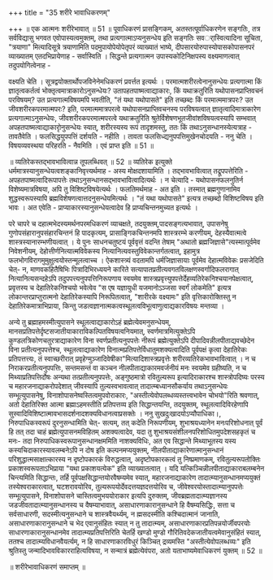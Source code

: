 +++
title = "35 शरीरे भावाधिकरणम्"

+++
॥ एक आत्मनः शरीरेभावात् ॥ 51 ॥ पूवाधिकरणं प्रासङ्गिकम्, अतस्तत्पूर्वाधिकरणेन सङ्गतिः, तत्र सर्वविद्यासु भगवत एवोपास्यत्वमुक्तम्, तथा प्रत्यगात्माऽप्यनुसन्धेय इति सङ्गतिः सवर्ास्वित्यादिना सूचिता, "त्रयाणा" मित्यादिसूत्रे त्रयाणामिति पदमुपायोपेयोपेतृपरं व्याख्यातं भाष्ये, दीपसारयोरुपास्योपासकोपासनपरं व्याख्यातम् एतदभिप्रायेणाह - सर्वास्विति । सिद्धन्ते प्रत्यगात्मन उपास्यकोटिनिक्षपस्य वक्ष्यमाणत्वात् तदुपयोगित्वेनाह -

वक्ष्यति चेति । सूत्रद्वयोक्तार्थोपजविनेनेमधिकरणं प्रवर्त्तत इत्यर्थः । परमात्मशरीरत्वेनानुसन्धेयः प्रत्यगात्मा किं ज्ञातृत्वकर्तत्वं भोक्तृत्वमात्राकारोऽनुसन्धेयः? उतापहतपाष्मत्वाद्याकारः, किं यथाक्रतुरिति यथोपासनप्राप्तिवचनं परविषयम्? उत प्रत्यगात्मविषयमपि भवतीति, "तं यथा यथोपासते" इति तच्छब्दः किं परमात्ममात्रपरः? उत जीवशरीरकपरमात्मपरः? इति, परमात्ममात्रपरत्वे यथोपासनप्राप्तिवचनस्य परविषयत्वात् ज्ञातृत्वादिमात्राकारेण प्रत्यगात्माऽनुसन्धेयः, जीवशरीरकपरमात्मपरत्वे यथाक्रतुरिति श्रुतेर्विशेषणभूतजीवांशविषयत्वस्यापि सम्भवात् अपहतपाष्मत्वाद्याकारृोनुसन्धेयः स्यात्, शरीरस्यस्य रूपं तादृशमस्तु, ततः किं तथाऽनुसन्धानस्येत्यत्राह - तावतैवेति । फलसिद्धयुपपत्तिं दर्शयति - नहीति । तावता फलसिध्द्यनुपपत्तिमुखेनचोदयति - ननु चेति । विषयव्यवस्थया परिहरति - नैवमिति । एवं प्राप्त इति ॥ 51 ॥

॥ व्यतिरेकस्तद्भावभावित्वान्न तूपलब्धिवत् ॥ 52 ॥ व्यतिरेक इत्युक्ते धर्ममात्रस्यानुसन्धेयत्वशङ्कानिवृत्त्यर्थमाह - अस्य मोक्षदशायामिति । तद्भावभावित्वात् तद्रूपपत्तेरिति - अपहतपाष्मत्वादिरूपापत्तेः तथाऽनुसन्धानसद्भावभावित्वादित्यर्थः । न चेत्यादि - यथोपासनफलनुतिर्न विशेष्यमात्रविषया, अपि तु विशिष्टविषयेत्यर्थः । फलतिमर्थमाह - अत इति । तस्मात् ब्रह्मगुणानामिव शुद्धस्वरूपस्यापि ब्रह्मविशेषणत्वात्तदनुसन्धेयमित्यर्थः । "तं यथा यथोपासते" इत्यत्र तच्छब्दो विशिष्टविषय इति भावः । अत एवेति - प्राप्याकारस्यानुसन्धेयत्वादेव हि प्राप्यचिन्तनमुच्यत इत्यर्थः ।

परे चापरे च दहात्मभेदस्यमर्थनपरमधिकरणं व्याचक्षते, तदयुक्तम्,पादसङ्गत्यभावात्, उपासनेषु गुणोपसंहारानुपसंहारचिन्तनं हि पादकृत्यम्, प्रासाङ्गिकचिन्तनमपि शास्त्ररम्भे करणीयम्, देहस्यैवात्मत्वे शास्त्रस्यानारम्भणीयत्वात् । ये पुनः साधनचतुष्टयं पूर्ववृत्तं वदन्ति तेषाम् "अथातो ब्रह्मजिज्ञासे"त्यस्मात्पूर्वमेव निवेशनीयम्, देहोत्तीर्णनित्यात्मविवेकस्य नित्यानित्यवस्तुविवेकान्तर्गतत्वात्, इहामुत्र फलभोगविरागमुमुक्षुत्वयोस्तन्मूलत्वाच्च । ऐकशास्त्र्यं वदतामपि धर्मजिज्ञासायाः पूर्वमेव देहात्मविवेकः प्रसजेदिति चेत्- न, माणवकहितैषिभिः पित्रादिभिरध्ययने कारिते सत्यापातप्रतीत्यवगतविलक्षणस्वर्गादिफलरागात् नित्यानित्यसन्दहेऽपि तदुपपत्त्यनुपपत्तिनिरूपणाय स्वयमेव शास्त्रप्रवृत्त्युपपत्तेर्देहव्यतिरेकनिश्चयानपेक्षत्वात्, प्रवृत्तस्य च देहातिरेकनिश्चयो भवेत्वेव "स एष यज्ञायुधी यजमानोऽञ्जसा स्वर्गं लोकमेति" इत्यत्र लोकान्तरप्राप्तुरात्मनो देहातिरेकस्यापि निरूपितत्वात्, "शारीरके वक्ष्यामः" इति वृत्तिकारोक्तिस्तु न देहातिरेकमात्राभिप्राया, किन्तु जडत्वज्ञानात्मकत्वस्थूलत्वविभूत्वाणुत्वाद्यकारविषयः मन्तव्या ।

अन्ये तु ब्रह्माहमस्मीत्युपासने स्थूलत्वाद्याकारोऽहं ब्रह्मेत्येवमनुसन्धेयम्, मानसप्रतिपत्तेर्दृष्टसजातीयाकाराविकल्पितविषयत्वनियमात्, स्वर्णमात्रमित्युक्तेऽपि कुण्डलत्रिकोणचतुरत्राद्याकारेण विना स्वर्णप्रतीत्यनुपपत्तेः नीरूपं ब्रह्मेत्युक्तेऽपि दीपादिवन्नीलपीताद्यवच्छेदेन विना प्रतीत्यनुपपत्तेश्च, स्थूलत्वाद्याकारेण विनात्मप्रतिपत्तेर्विधातुमशक्यत्वादिति पूर्वपक्षं कृत्वा देहातिरेकः प्रतिपत्तत्त्यः, तं स्वाच्छरीरात् प्रवृहेग्मुञ्जादिवेषीका"मित्यादिशास्त्रप्रवृत्तेः शरीरव्यतिरेकभावभावित्वात् । न च निराकरप्रतीत्यनुपपत्तिः, सन्तमसन्तं वा कञ्चन नीलपीताद्याकारमवर्जनीयं मनः स्वयमेव ग्रहीष्यति, न च मिथ्याप्रतिपत्तिर्दोषः अन्यथा तत्प्रतीत्यनुपपत्तेः, अङ्गुष्ठमात्रो रवितुल्यरूप इत्यादिराकारश्च शास्त्रोपदिष्यः परस्य च महारजनाद्याकरोपदेशात् जीवस्यापि तुल्यस्वभावत्वात् तादात्म्बध्यानसौकर्याय तथाऽनुसन्धेयः सम्भूत्युपासनेषु, विनाशोपासनेष्वस्तित्वमुपवोराकारः, "अस्तीत्येवोपलब्धव्यस्तत्त्वभावेन चोभयो"रिति श्रवणात्, अतो देहातिरिक्त आत्मा ब्रह्माऽहमस्तीति प्रतिपत्तव्य इति सिद्धान्तयन्ति, तदयुक्तम्, स्थूलत्वादिविरहेणापि सुस्वादिविशिष्टात्मावभासदर्शनादशक्यविधानत्वाप्रसक्तेः । ननु सुखदुःखादयोऽप्यौपाधिका।, निरुपाधिकस्वरूपं दुरनुसन्धामिति चेत्- सत्यम्, तत् कदेति निरूपणीयम्, शुभाश्रयध्यानेन मनःपरिशोधनात् पूर्वं हि तत् तदा चाहं ब्रह्मेत्युपासनमविहितम् अशक्यत्वादेव, यदा तु शुभाश्रयसंशीलनपरिशोधितमुपदेशसहकृतं च मनः- तदा निरुपाधिकस्वरूपानुसन्धानक्षममिति नाशक्यविधिः, अत एव सिद्धान्ते मिथ्याभूतस्य यस्य कस्यचिदाकारस्यावलम्बनेऽपि न दोष इति कल्पनमप्ययुक्तम्, नीलपीताद्याकारेणात्मानुसन्धानं परिशुद्धात्मसाक्षात्कारस्य न दृष्टोपकारकं विरुद्धत्वात्, अदृष्टोपकारकत्वं तु निष्प्रमाणकम्, रवितुल्यरूपतोक्तिः प्रकाशस्वरूपताऽभिप्राया "यथा प्रकाशयत्येक" इति व्याख्यातत्वात् । यदि यत्किञ्चिन्नीलपीताद्याकाराबलम्बनेन चिन्त्यमिति सिद्धान्तः, तर्हि पूर्वपक्षसिद्धान्तयोरवैषम्यमेव स्यात्, महारजनाद्याकारेण तादात्म्यानुसन्धानमप्ययुक्तं तस्येश्वराकारत्वात्, घटशरावयोरिव, तुल्यरूपयोर्देवदत्तयज्ञदत्तयोरिव च, जीवेश्वरयोस्तादात्म्यानुपपत्तेः सम्भूत्युपासने, विनाशोपासने चास्तित्वमुभययोराकार इत्यपि दुरुक्तम्, जीवब्रह्मतादात्म्यज्ञानस्य जडजीवतादात्म्यानुसन्धानस्य च वैषम्याभावात्, असाधारणाकारानुसन्धाने हि वैषम्यसिद्धिः, सत्ता च सर्वसाधारणी, सदस्मीत्यनुसन्धाने च शास्त्रवैयर्थ्यम्, न ह्मसदस्मीति कश्चिदात्मानं जानाति, असाधारणाकारानुसन्धाने च भेद एवानुसंहितः स्यात् न तु तादात्म्यम्, असाधारणाकारप्रतिपन्नयोर्जीवपरयोः साधारणाकारानुसन्धानमेव तादात्म्यप्रतिपत्तिरिति चेतर्हि खण्डो मुण्डो गौरितिवदेकजातीयत्वमेवानुसंहितं स्यात्, ततश्च तादात्म्यविधानवैयर्त्यम्, न हि साधारणाकारविधुरं किञ्चित् द्रव्यमस्ति "अस्तीत्येवोपलब्धव्यः" इति श्रुतिस्तु जन्मादिभावविकारराहित्यविषया, न सन्मात्रं ब्रह्मेत्येवंपरा, अतो यताभाष्यमेवाधिकरणं युक्तम् ॥ 52 ॥

॥ शरीरेभावाधिकरणं समाप्तम् ॥

